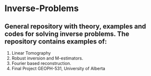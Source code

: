 # Inverse-Problems

##  General repository with theory, examples and codes for solving inverse problems. The repository contains examples of:

1) Linear Tomography
2) Robust inversion and M-estimators.
3) Fourier based reconstruction.
4) Final Project GEOPH-531, University of Alberta 
